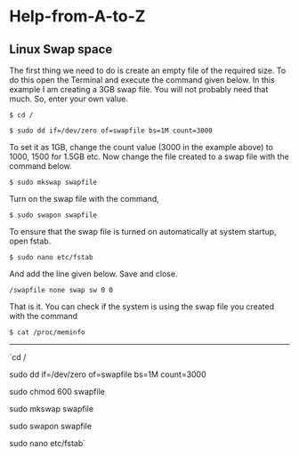 # Help-from-A-to-Z

## Linux Swap space

The first thing we need to do is create an empty file of the required size. To do this open the Terminal and execute the command given below. In this example I am creating a 3GB swap file. You will not probably need that much. So, enter your own value.

`$ cd /`

`$ sudo dd if=/dev/zero of=swapfile bs=1M count=3000`

To set it as 1GB, change the count value (3000 in the example above) to 1000, 1500 for 1.5GB etc. Now change the file created to a swap file with the command below.

`$ sudo mkswap swapfile`

Turn on the swap file with the command,

`$ sudo swapon swapfile`

To ensure that the swap file is turned on automatically at system startup, open fstab.

`$ sudo nano etc/fstab`

And add the line given below. Save and close.

`/swapfile none swap sw 0 0`

That is it. You can check if the system is using the swap file you created with the command

`$ cat /proc/meminfo`

----

`cd /

sudo dd if=/dev/zero of=swapfile bs=1M count=3000

sudo chmod 600 swapfile

sudo mkswap swapfile

sudo swapon swapfile

sudo nano etc/fstab`
